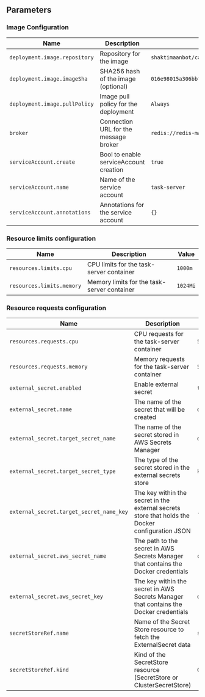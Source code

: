 ## Parameters

### Image Configuration

| Name                          | Description                            | Value                                                              |
| ----------------------------- | -------------------------------------- | ------------------------------------------------------------------ |
| `deployment.image.repository` | Repository for the image               | `shaktimaanbot/canso-task-server`                                  |
| `deployment.image.imageSha`   | SHA256 hash of the image (optional)    | `016e98015a306bbfebed3f9d872101320247c45add3048b7e6beb0585865e5bc` |
| `deployment.image.pullPolicy` | Image pull policy for the deployment   | `Always`                                                           |
| `broker`                      | Connection URL for the message broker  | `redis://redis-master:6379/0`                                      |
| `serviceAccount.create`       | Bool to enable serviceAccount creation | `true`                                                             |
| `serviceAccount.name`         | Name of the service account            | `task-server`                                                      |
| `serviceAccount.annotations`  | Annotations for the service account    | `{}`                                                               |

### Resource limits configuration

| Name                      | Description                                 | Value    |
| ------------------------- | ------------------------------------------- | -------- |
| `resources.limits.cpu`    | CPU limits for the task-server container    | `1000m`  |
| `resources.limits.memory` | Memory limits for the task-server container | `1024Mi` |

### Resource requests configuration

| Name                                     | Description                                                                                      | Value                            |
| ---------------------------------------- | ------------------------------------------------------------------------------------------------ | -------------------------------- |
| `resources.requests.cpu`                 | CPU requests for the task-server container                                                       | `500m`                           |
| `resources.requests.memory`              | Memory requests for the task-server container                                                    | `512Mi`                          |
| `external_secret.enabled`                | Enable external secret                                                                           | `true`                           |
| `external_secret.name`                   | The name of the secret that will be created                                                      | `docker-secret-cred-task-server` |
| `external_secret.target_secret_name`     | The name of the secret stored in AWS Secrets Manager                                             | `docker-secret-cred-task-server` |
| `external_secret.target_secret_type`     | The type of the secret stored in the external secrets store                                      | `kubernetes.io/dockerconfigjson` |
| `external_secret.target_secret_name_key` | The key within the secret in the external secrets store that holds the Docker configuration JSON | `.dockerconfigjson`              |
| `external_secret.aws_secret_name`        | The path to the secret in AWS Secrets Manager that contains the Docker credentials               | `canso/dockerhub`                |
| `external_secret.aws_secret_key`         | The key within the secret in AWS Secrets Manager that contains the Docker credentials            | `dockerhub`                      |
| `secretStoreRef.name`                    | Name of the Secret Store resource to fetch the ExternalSecret data                               | `secretstore-by-role`            |
| `secretStoreRef.kind`                    | Kind of the SecretStore resource (SecretStore or ClusterSecretStore)                             | `ClusterSecretStore`             |
